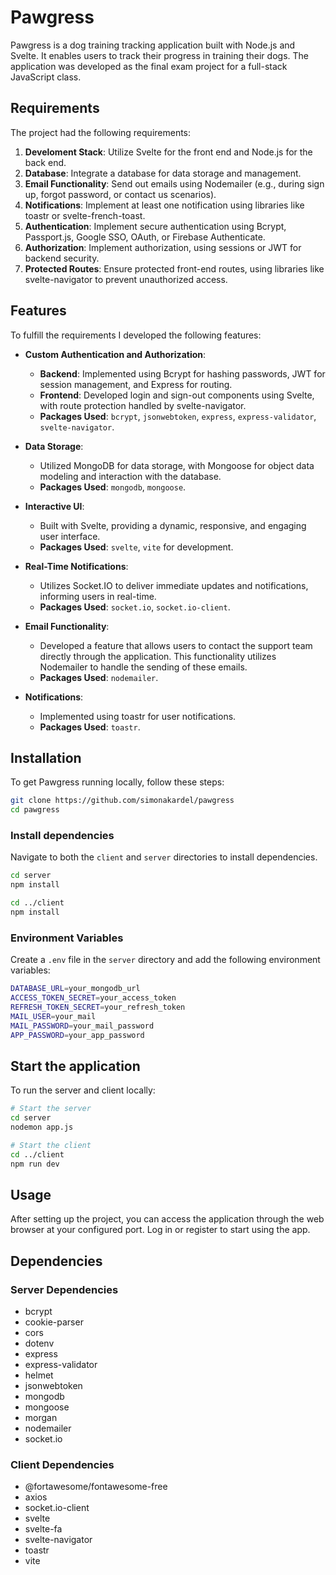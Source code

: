 # Pawgress

Pawgress is a dog training tracking application built with Node.js and Svelte. It enables users to track their progress in training their dogs. The application was developed as the final exam project for a full-stack JavaScript class.

## Requirements

The project had the following requirements:

1. **Develoment Stack**: Utilize Svelte for the front end and Node.js for the back end.
2. **Database**: Integrate a database for data storage and management.
3. **Email Functionality**: Send out emails using Nodemailer (e.g., during sign up, forgot password, or contact us scenarios).
4. **Notifications**: Implement at least one notification using libraries like toastr or svelte-french-toast.
5. **Authentication**: Implement secure authentication using Bcrypt, Passport.js, Google SSO, OAuth, or Firebase Authenticate.
6. **Authorization**: Implement authorization, using sessions or JWT for backend security.
7. **Protected Routes**: Ensure protected front-end routes, using libraries like svelte-navigator to prevent unauthorized access.

## Features

To fulfill the requirements I developed the following features:

- **Custom Authentication and Authorization**: 
  - **Backend**: Implemented using Bcrypt for hashing passwords, JWT for session management, and Express for routing.
  - **Frontend**: Developed login and sign-out components using Svelte, with route protection handled by svelte-navigator.
  - **Packages Used**: `bcrypt`, `jsonwebtoken`, `express`, `express-validator`, `svelte-navigator`.

- **Data Storage**: 
  - Utilized MongoDB for data storage, with Mongoose for object data modeling and interaction with the database.
  - **Packages Used**: `mongodb`, `mongoose`.

- **Interactive UI**: 
  - Built with Svelte, providing a dynamic, responsive, and engaging user interface.
  - **Packages Used**: `svelte`, `vite` for development.

- **Real-Time Notifications**: 
  - Utilizes Socket.IO to deliver immediate updates and notifications, informing users in real-time.
  - **Packages Used**: `socket.io`, `socket.io-client`.

- **Email Functionality**:
  - Developed a feature that allows users to contact the support team directly through the application. This functionality utilizes Nodemailer to handle the sending of these emails.
  - **Packages Used**: `nodemailer`.

- **Notifications**: 
  - Implemented using toastr for user notifications.
  - **Packages Used**: `toastr`.

## Installation

To get Pawgress running locally, follow these steps:

```bash
git clone https://github.com/simonakardel/pawgress
cd pawgress
```
### Install dependencies

Navigate to both the `client` and `server` directories to install dependencies.

```bash
cd server
npm install

cd ../client
npm install
```

### Environment Variables

Create a `.env` file in the `server` directory and add the following environment variables:

```bash
DATABASE_URL=your_mongodb_url
ACCESS_TOKEN_SECRET=your_access_token
REFRESH_TOKEN_SECRET=your_refresh_token
MAIL_USER=your_mail
MAIL_PASSWORD=your_mail_password
APP_PASSWORD=your_app_password
```

## Start the application

To run the server and client locally:

```bash
# Start the server
cd server
nodemon app.js

# Start the client
cd ../client
npm run dev
```
## Usage

After setting up the project, you can access the application through the web browser at your configured port. Log in or register to start using the app.

## Dependencies

### Server Dependencies

- bcrypt
- cookie-parser
- cors
- dotenv
- express
- express-validator
- helmet
- jsonwebtoken
- mongodb
- mongoose
- morgan
- nodemailer
- socket.io

### Client Dependencies

- @fortawesome/fontawesome-free
- axios
- socket.io-client
- svelte
- svelte-fa
- svelte-navigator
- toastr
- vite
